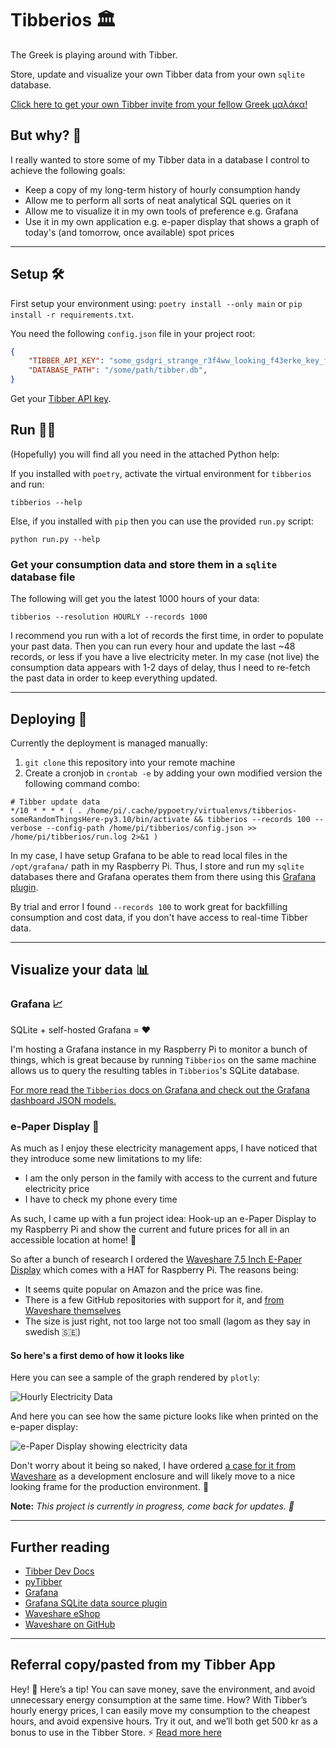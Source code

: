 # Tibberios 🏛

The Greek is playing around with Tibber.

Store, update and visualize your own Tibber data from your own `sqlite` database.

[Click here to get your own Tibber invite from your fellow Greek μαλάκα!](https://invite.tibber.com/o10520f3)

## But why? 👀

I really wanted to store some of my Tibber data in a database I control to achieve the following goals:

- Keep a copy of my long-term history of hourly consumption handy
- Allow me to perform all sorts of neat analytical SQL queries on it
- Allow me to visualize it in my own tools of preference e.g. Grafana
- Use it in my own application e.g. e-paper display that shows a graph of today's (and tomorrow, once available) spot prices

---

## Setup 🛠

First setup your environment using: `poetry install --only main` or `pip install -r requirements.txt`.

You need the following `config.json` file in your project root:

```json
{
    "TIBBER_API_KEY": "some_gsdgri_strange_r3f4ww_looking_f43erke_key_from_tibber_dev",
    "DATABASE_PATH": "/some/path/tibber.db",
}
```

Get your [Tibber API key](https://developer.tibber.com/).

## Run 🏃‍♀️

(Hopefully) you will find all you need in the attached Python help:

If you installed with `poetry`, activate the virtual environment for `tibberios` and run:

```shell
tibberios --help
```

Else, if you installed with `pip` then you can use the provided `run.py` script:

```shell
python run.py --help
```

### Get your consumption data and store them in a `sqlite` database file

The following will get you the latest 1000 hours of your data:

```shell
tibberios --resolution HOURLY --records 1000
```

I recommend you run with a lot of records the first time, in order to populate your past data.
Then you can run every hour and update the last ~48 records, or less if you have a live electricity meter.
In my case (not live) the consumption data appears with 1-2 days of delay, thus I need to re-fetch the past data in order to keep everything updated.

---

## Deploying 🚀

Currently the deployment is managed manually:

1. `git clone` this repository into your remote machine
2. Create a cronjob in `crontab -e` by adding your own modified version the following command combo:

```shell
# Tibber update data
*/10 * * * * ( . /home/pi/.cache/pypoetry/virtualenvs/tibberios-someRandomThingsHere-py3.10/bin/activate && tibberios --records 100 --verbose --config-path /home/pi/tibberios/config.json >> /home/pi/tibberios/run.log 2>&1 )
```

In my case, I have setup Grafana to be able to read local files in the `/opt/grafana/` path in my Raspberry Pi.
Thus, I store and run my `sqlite` databases there and Grafana operates them from there using this [Grafana plugin](https://github.com/fr-ser/grafana-sqlite-datasource).

By trial and error I found `--records 100` to work great for backfilling consumption and cost data, if you don't have access to real-time Tibber data.

---

## Visualize your data 📊

### Grafana 📈

SQLite + self-hosted Grafana = ❤️

I'm hosting a Grafana instance in my Raspberry Pi to monitor a bunch of things, which is great because by running `Tibberios` on the same machine allows us to query the resulting tables in `Tibberios`'s SQLite database.

[For more read the `Tibberios` docs on Grafana and check out the Grafana dashboard JSON models.](grafana/README.md)

### e-Paper Display 📜

As much as I enjoy these electricity management apps, I have noticed that they introduce some new limitations to my life:

- I am the only person in the family with access to the current and future electricity price
- I have to check my phone every time

As such, I came up with a fun project idea:
Hook-up an e-Paper Display to my Raspberry Pi and show the current and future prices for all in an accessible location at home! 🤯

So after a bunch of research I ordered the [Waveshare 7.5 Inch E-Paper Display](https://www.waveshare.com/7.5inch-e-paper-hat.htm) which comes with a HAT for Raspberry Pi.
The reasons being:

- It seems quite popular on Amazon and the price was fine.
- There is a few GitHub repositories with support for it, and [from Waveshare themselves](https://github.com/waveshare/e-Paper)
- The size is just right, not too large not too small (lagom as they say in swedish 🇸🇪)

#### So here's a first demo of how it looks like

Here you can see a sample of the graph rendered by `plotly`:

![Hourly Electricity Data](docs/img/electricity_prices.png)

And here you can see how the same picture looks like when printed on the e-paper display:

![e-Paper Display showing electricity data](docs/img/e-paper-electricity-prices.jpeg)

Don't worry about it being so naked, I have ordered [a case for it from Waveshare](https://www.waveshare.com/7.5inch-e-paper-case.htm) as a development enclosure and will likely move to a nice looking frame for the production environment. 🏡

**Note:** *This project is currently in progress, come back for updates. 🕺*

---

## Further reading

- [Tibber Dev Docs](https://developer.tibber.com/)
- [pyTibber](https://github.com/Danielhiversen/pyTibber)
- [Grafana](https://grafana.com/docs/grafana/latest/)
- [Grafana SQLite data source plugin](https://github.com/fr-ser/grafana-sqlite-datasource)
- [Waveshare eShop](https://www.waveshare.com/)
- [Waveshare on GitHub](https://github.com/waveshare)

---

## Referral copy/pasted from my Tibber App

Hey! 🤗 Here’s a tip! You can save money, save the environment, and avoid unnecessary energy consumption at the same time. How? With Tibber’s hourly energy prices, I can easily move my consumption to the cheapest hours, and avoid expensive hours. Try it out, and we’ll both get 500 kr as a bonus to use in the Tibber Store. ⚡ [Read more here](https://invite.tibber.com/o10520f3)
